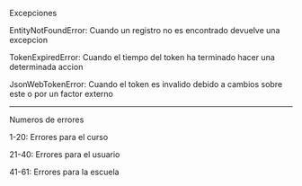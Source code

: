 Excepciones

EntityNotFoundError: Cuando un registro no es encontrado devuelve una excepcion

TokenExpiredError: Cuando el tiempo del token ha terminado hacer una determinada accion

JsonWebTokenError: Cuando el token es invalido debido a cambios sobre este o por un factor externo

----------------------------------------------------------------------------------------------------------------------------------------------------------------------

Numeros de errores

1-20: Errores para el curso

21-40: Errores para el usuario

41-61: Errores para la escuela